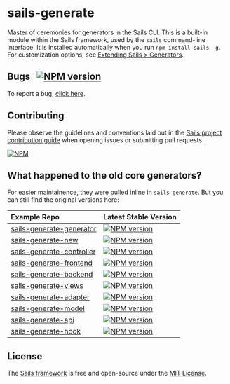# sails-generate

Master of ceremonies for generators in the Sails CLI.
This is a built-in module within the Sails framework, used by the `sails` command-line interface.  It is installed automatically when you run `npm install sails -g`.
For customization options, see [Extending Sails > Generators](http://sailsjs.com/docs/concepts/extending-sails/generators).


## Bugs &nbsp; [![NPM version](https://badge.fury.io/js/sails-generate.svg)](http://npmjs.com/package/sails-generate)

To report a bug, [click here](http://sailsjs.com/bugs).


## Contributing

Please observe the guidelines and conventions laid out in the [Sails project contribution guide](http://sailsjs.com/contribute) when opening issues or submitting pull requests.

[![NPM](https://nodei.co/npm/sails-generate.png?downloads=true)](http://npmjs.com/package/sails-generate)

## What happened to the old core generators?

For easier maintainence, they were pulled inline in `sails-generate`.  But you can still find the original versions here:

| Example Repo                                                                          |  Latest Stable Version   |
|:--------------------------------------------------------------------------------------|--------------------------|
| [sails-generate-generator](https://github.com/balderdashy/sails-generate-generator)   | [![NPM version](https://badge.fury.io/js/sails-generate-generator.png)](http://badge.fury.io/js/sails-generate-generator) |
| [sails-generate-new](https://github.com/balderdashy/sails-generate-new)               | [![NPM version](https://badge.fury.io/js/sails-generate-new.png)](http://badge.fury.io/js/sails-generate-new) |
| [sails-generate-controller](https://github.com/balderdashy/sails-generate-controller) | [![NPM version](https://badge.fury.io/js/sails-generate-controller.png)](http://badge.fury.io/js/sails-generate-controller) |
| [sails-generate-frontend](https://github.com/balderdashy/sails-generate-frontend)     | [![NPM version](https://badge.fury.io/js/sails-generate-frontend.png)](http://badge.fury.io/js/sails-generate-frontend) |
| [sails-generate-backend](https://github.com/balderdashy/sails-generate-backend)       | [![NPM version](https://badge.fury.io/js/sails-generate-backend.png)](http://badge.fury.io/js/sails-generate-backend) |
| [sails-generate-views](https://github.com/balderdashy/sails-generate-views)           | [![NPM version](https://badge.fury.io/js/sails-generate-views.png)](http://badge.fury.io/js/sails-generate-views) |
| [sails-generate-adapter](https://github.com/balderdashy/sails-generate-adapter)       | [![NPM version](https://badge.fury.io/js/sails-generate-adapter.png)](http://badge.fury.io/js/sails-generate-adapter) |
| [sails-generate-model](https://github.com/balderdashy/sails-generate-model)           | [![NPM version](https://badge.fury.io/js/sails-generate-model.png)](http://badge.fury.io/js/sails-generate-model) |
| [sails-generate-api](https://github.com/balderdashy/sails-generate-api)               | [![NPM version](https://badge.fury.io/js/sails-generate-api.png)](http://badge.fury.io/js/sails-generate-api) |
| [sails-generate-hook](https://github.com/balderdashy/sails-generate-hook)             | [![NPM version](https://badge.fury.io/js/sails-generate-hook.png)](http://badge.fury.io/js/sails-generate-hook) |

## License

The [Sails framework](http://sailsjs.com) is free and open-source under the [MIT License](http://sailsjs.com/license).
